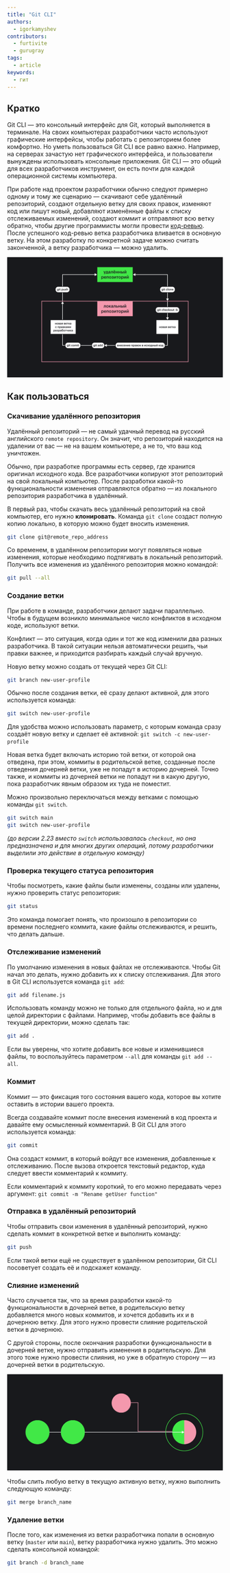 ```yaml
---
title: "Git CLI"
authors:
  - igorkamyshev
contributors:
  - furtivite
  - gurugray
tags:
  - article
keywords:
  - гит
---
```

## Кратко

Git CLI — это консольный интерфейс для Git, который выполняется в терминале. На своих компьютерах разработчики часто используют графические интерфейсы, чтобы работать с репозиторием более комфортно. Но уметь пользоваться Git CLI все равно важно. Например, на серверах зачастую нет графического интерфейса, и пользователи вынуждены использовать консольные приложения. Git CLI — это общий для всех разработчиков инструмент, он есть почти для каждой операционной системы компьютера.

При работе над проектом разработчики обычно следуют примерно одному и тому же сценарию — скачивают себе удалённый репозиторий, создают отдельную ветку для своих правок, изменяют код или пишут новый, добавляют изменённые файлы к списку отслеживаемых изменений, создают коммит и отправляют всю ветку обратно, чтобы другие программисты могли провести [код-ревью](../code-review). После успешного код-ревью ветка разработчика вливается в основную ветку. На этом разработку по конкретной задаче можно считать законченной, а ветку разработчика — можно удалить.

![Схема работы с Гит](images/high-level.png)

## Как пользоваться

### Скачивание удалённого репозитория

Удалённый репозиторий — не самый удачный перевод на русский английского `remote repository`. Он значит, что репозиторий находится на удалении от вас — не на вашем компьютере, а не то, что ваш код уничтожен.

Обычно, при разработке программы есть сервер, где хранится оригинал исходного кода. Все разработчики копируют этот репозиторий на свой локальный компьютер. После разработки какой-то функциональности изменения отправляются обратно — из локального репозитория разработчика в удалённый.

В первый раз, чтобы скачать весь удалённый репозиторий на свой компьютер, его нужно __клонировать__. Команда `git clone` создаст полную копию локально, в которую можно будет вносить изменения.

```bash
git clone git@remote_repo_address
```

Со временем, в удалённом репозитории могут появляться новые изменения, которые необходимо подтягивать в локальный репозиторий. Получить все изменения из удалённого репозитория можно командой:

```bash
git pull --all
```

### Создание ветки

При работе в команде, разработчики делают задачи параллельно. Чтобы в будущем возникло минимальное число конфликтов в исходном коде, используют ветки.

Конфликт — это ситуация, когда один и тот же код изменили два разных разработчика. В такой ситуации нельзя автоматически решить, чьи правки важнее, и приходится разбирать каждый случай вручную.

Новую ветку можно создать от текущей через Git CLI:

```bash
git branch new-user-profile
```

Обычно после создания ветки, её сразу делают активной, для этого используется команда:

```bash
git switch new-user-profile
```

Для удобства можно использовать параметр, с которым команда сразу создаёт новую ветку и сделает её активной: `git switch -c new-user-profile`

Новая ветка будет включать историю той ветки, от которой она отведена, при этом, коммиты в родительской ветке, созданные после отведения дочерней ветки, уже не попадут в историю дочерней. Точно также, и коммиты из дочерней ветки не попадут ни в какую другую, пока разработчик явным образом их туда не поместит.

Можно произвольно переключаться между ветками с помощью команды `git switch`.

```bash
git switch main
git switch new-user-profile
```

_(до версии 2.23 вместо `switch` использовалась `checkout`, но она предназначена и для многих других операций, потому разработчики выделили это действие в отдельную команду)_

### Проверка текущего статуса репозитория

Чтобы посмотреть, какие файлы были изменены, созданы или удалены, нужно проверить статус репозитория:

```bash
git status
```

Это команда помогает понять, что произошло в репозитории со времени последнего коммита, какие файлы отслеживаются, и решить, что делать дальше.

### Отслеживание изменений

По умолчанию изменения в новых файлах не отслеживаются. Чтобы Git начал это делать, нужно добавить их к списку отслеживания. Для этого в Git CLI используется команда `git add`:

```bash
git add filename.js
```

Использовать команду можно не только для отдельного файла, но и для целой директории с файлами. Например, чтобы добавить все файлы в текущей директории, можно сделать так:

```bash
git add .
```

Если вы уверены, что хотите добавить все новые и изменившиеся файлы, то воспользуйтесь параметром `--all` для команды `git add --all`.

### Коммит

Коммит — это фиксация того состояния вашего кода, которое вы хотите оставить в истории вашего проекта.

Всегда создавайте коммит после внесения изменений в код проекта и давайте ему осмысленный комментарий. В Git CLI для этого используется команда:

```bash
git commit
```

Она создаст коммит, в который войдут все изменения, добавленные к отслеживанию. После вызова откроется текстовый редактор, куда следует ввести комментарий к коммиту.

Если комментарий к коммиту короткий, то его можно передавать через аргумент: `git commit -m "Rename getUser function"`

### Отправка в удалённый репозиторий

Чтобы отправить свои изменения в удалённый репозиторий, нужно сделать коммит в конкретной ветке и выполнить команду:

```bash
git push
```

Если такой ветки ещё не существует в удалённом репозитории, Git CLI посоветует создать её и подскажет команду.

### Слияние изменений

Часто случается так, что за время разработки какой-то функциональности в дочерней ветке, в родительскую ветку добавляется много новых коммитов, и хочется добавить их и в дочернюю ветку. Для этого нужно провести слияние родительской ветки в дочернюю.

С другой стороны, после окончания разработки функциональности в дочерней ветке, нужно отправить изменения в родительскую. Для этого тоже нужно провести слияния, но уже в обратную сторону — из дочерней ветки в родительскую.

![Слияние веток](images/merge.png)

Чтобы слить любую ветку в текущую активную ветку, нужно выполнить следующую команду:

```bash
git merge branch_name
```

### Удаление ветки

После того, как изменения из ветки разработчика попали в основную ветку (`master` или `main`), ветку разработчика нужно удалить. Это можно сделать консольной командой:

```bash
git branch -d branch_name
```
